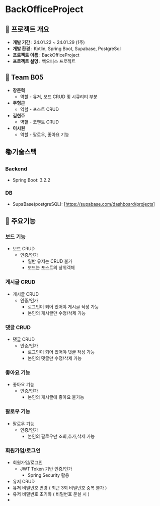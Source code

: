 # <strong>BackOfficeProject</strong>


## 🎁 프로젝트 개요


- **개발 기간** : 24.01.22 ~ 24.01.29 (1주)
- **개발 환경** : Kotlin, Spring Boot, Supabase, PostgreSql
- **프로젝트 이름** : BackOfficeProject
- **프로젝트 설명 :** 백오피스 프로젝트


## 👩 Team B05

- <strong>장준혁</strong>
    - 역할 - 유저, 보드 CRUD 및 시큐리티 부분
- <strong>주형근</strong>
    - 역할 - 포스트 CRUD
- <strong>김현주</strong>
    - 역할 - 코멘트 CRUD
- <strong>이시원</strong>
    - 역할 - 팔로우, 좋아요 기능



## **📚기술스택**

### **Backend**

- Spring Boot: 3.2.2

### **DB**

- SupaBase(postgreSQL): [https://supabase.com/dashboard/projects]

## 🎈 주요기능

### 보드 기능
- 보드 CRUD
  - 인증/인가
    - 일반 유저는 CRUD 불가
    - 보드는 포스트의 상위객체
### 게시글 CRUD
- 게시글 CRUD
  - 인증/인가
    - 로그인이 되어 있어야 게시글 작성 가능
    - 본인의 게시글만 수정/삭제 가능
### 댓글 CRUD
- 댓글 CRUD
  - 인증/인가
    - 로그인이 되어 있어야 댓글 작성 가능
    - 본인의 댓글만 수정/삭제 가능
### 좋아요 기능
- 좋아요 기능
  - 인증/인가
    - 본인의 게시글에 좋아요 불가능
### 팔로우 기능
- 팔로우 기능
  - 인증/인가
    - 본인의 팔로우만 조회,추가,삭제 가능 
### 회원가입/로그인
- 회원가입/로그인
  - JWT Token 기반 인증/인가
    - Spring Security 활용
- 유저 CRUD
- 유저 비밀번호 변경 ( 최근 3회 비밀번호 중복 불가 )
- 유저 비밀번호 초기화 ( 비밀번호 분실 시 )
- 
